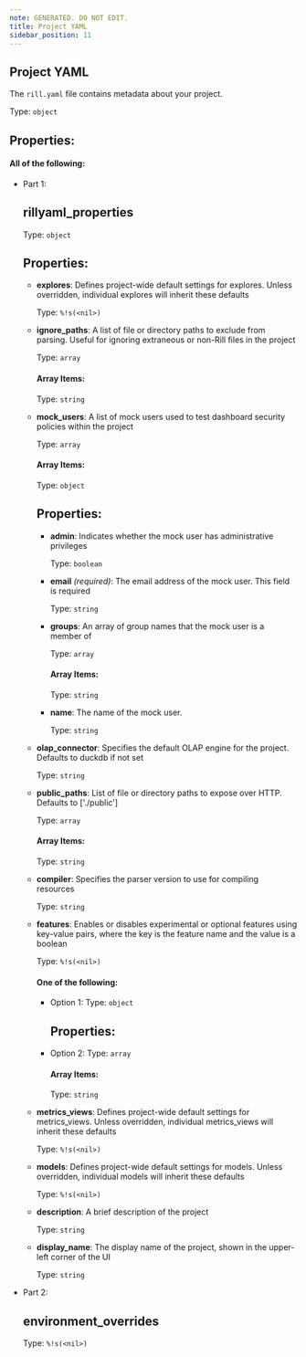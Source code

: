```yaml
---
note: GENERATED. DO NOT EDIT.
title: Project YAML
sidebar_position: 11
---
```

## Project YAML

The `rill.yaml` file contains metadata about your project.

Type: `object`

## Properties:
#### All of the following:
- Part 1:
  ## rillyaml_properties

  Type: `object`

  ## Properties:

  - **explores**:
    Defines project-wide default settings for explores. Unless overridden, individual explores will inherit these defaults

    Type: `%!s(<nil>)`


  - **ignore_paths**:
    A list of file or directory paths to exclude from parsing. Useful for ignoring extraneous or non-Rill files in the project

    Type: `array`

    #### Array Items:
      Type: `string`


  - **mock_users**:
    A list of mock users used to test dashboard security policies within the project

    Type: `array`

    #### Array Items:
      Type: `object`

      ## Properties:

      - **admin**:
        Indicates whether the mock user has administrative privileges

        Type: `boolean`


      - **email** _(required)_:
        The email address of the mock user. This field is required

        Type: `string`


      - **groups**:
        An array of group names that the mock user is a member of

        Type: `array`

        #### Array Items:
          Type: `string`


      - **name**:
        The name of the mock user.

        Type: `string`


  - **olap_connector**:
    Specifies the default OLAP engine for the project. Defaults to duckdb if not set

    Type: `string`


  - **public_paths**:
    List of file or directory paths to expose over HTTP. Defaults to ['./public']

    Type: `array`

    #### Array Items:
      Type: `string`


  - **compiler**:
    Specifies the parser version to use for compiling resources

    Type: `string`


  - **features**:
    Enables or disables experimental or optional features using key-value pairs, where the key is the feature name and the value is a boolean

    Type: `%!s(<nil>)`

    #### One of the following:
    - Option 1:
      Type: `object`

      ## Properties:
    - Option 2:
      Type: `array`

      #### Array Items:
        Type: `string`


  - **metrics_views**:
    Defines project-wide default settings for metrics_views. Unless overridden, individual metrics_views will inherit these defaults

    Type: `%!s(<nil>)`


  - **models**:
    Defines project-wide default settings for models. Unless overridden, individual models will inherit these defaults

    Type: `%!s(<nil>)`


  - **description**:
    A brief description of the project

    Type: `string`


  - **display_name**:
    The display name of the project, shown in the upper-left corner of the UI

    Type: `string`

- Part 2:
  ## environment_overrides

  Type: `%!s(<nil>)`

